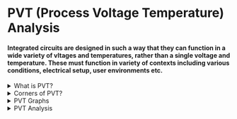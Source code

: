 # PVT (Process Voltage Temperature) Analysis

#### Integrated circuits are designed in such a way that they can function in a wide variety of vltages and temperatures, rather than a single voltage and temperature. These must function in variety of contexts including various conditions, electrical setup, user environments etc.

<details>
<summary>What is PVT?</summary>
<br>

* `Process (P)` : There are millions of transistors on a singke chip as we are going to lower nodes and all the transistors in a chip cannot have same properties. Process variation is the deviation in parameters of the transistors during fabrication.

* `Voltage (V)`: As we are going to lower nodes the supply voltage for a chip is also going to less. Let's say the chip is operating at 1.2 V. So, there are chances that at certain instances of time this voltage may vary.

* `Temperature (T)`: When a chip is operating, the temperature can vary throught the chip. This is due to power dissipation in MOS- transistors.
  
</details>

<details>
<summary>Corners of PVT?</summary>
<br>

* In order to make our chip to work after fabrication in all the possible conditions, we simulate it at different corners of process, voltage and temperature.
  
* These conditions are called corners. All these three parameters directly affect the delay of the cell.

  * `Transistor corners (fast, typical, slow)`
 
  * `Voltage`
 
  * `Temperature`

##### PVT Corner details

| Name         |Process {PMOS, NMOS}|  Voltage (V) |  Temperature (°C) | Lib file (.lib) |
| ------------  | ------------ | ------------ | ------------ | ------------ |
|`tt_025c_1v80` |   {T, T}|1.8   |25°C   |sky130_fd_sc_hd__tt_025c_1v80.lib (Typical)   |
| `ss_100c_1v60` |   {S, S}|1.6   |100°C   |sky130_fd_sc_hd__ss_100c_1v60.lib (Slow)  |  
|   `ff_n40c_1v95` |   {F, F}|1.95   |-40°C   |sky130_fd_sc_hd__ff_n40c_1v95.lib (Fast) |   
  
</details>

<details>
  <summary> PVT Graphs </summary>
  <br>

  ![image](https://github.com/user-attachments/assets/1696ea53-ecee-4069-b4ac-1a9e9463e705)

</details>

<details>
  <summary> PVT Analysis </summary>
  <br>

#### In this analysis SKY130PDK PVT Libs are used

* Download the libraries from `(https://github.com/efabless/skywater-pdk-libs-sky130_fd_sc_hd.git)`

* convert .lib files to .db format using synopsys `LC` shell

* TCL script to convert .lib file to .db format

```
# convert_lib_to_db.tcl
set lib_files_dir "/home/vijayalaxmi/Desktop/VLSI/VSDBabySoC/src/lib/skywater-pdk-libs-sky130_fd_sc_hd/timing";
set db_output_dir "/home/vijayalaxmi/Desktop/VLSI/VSDBabySoC/src/lib/timinglibs";
foreach lib_file [glob -nocomplain $lib_files_dir/*.lib] {
set base_name [file rootname [file tail $lib_file]]
set db_file "$db_output_dir/${base_name}.db"

if {[llength [list_libs]] > 0} {
    remove_lib [lindex [list_libs] 0]
}

read_lib $lib_file

write_lib $base_name -format db -output $db_file

if {[llength [list_libs]] > 0} {
    remove_lib [lindex [list_libs] 0]
}
}
exit

```
.db files

![image](https://github.com/user-attachments/assets/2ff4d9f6-7ca1-423e-b8f1-eeab2cc4589c)

#### To synthesize the VSDBabySoC for different PVT corners follow the steps

* create a `multi_pvt_corners.tcl` file
  
* copy the following code into the above file

```

set m1 ""
   set pvt ""
   set FH [open report_timing.rpt w] ;# create timing report file
   puts $FH "PVT_Corner\tWNS\tWHS"
   
   set lib_files [glob -directory /home/vijayalaxmi/Desktop/VLSI/VSDBabySoC/src/lib/timinglibs/ -type f *.db]
   
   foreach lib_file_paths $lib_files {
   
   regexp {.*\/sky130_fd_sc_hd__(.*)\.db$} $lib_file_paths m1 pvt
   
   set timing_report_fast_mode true
   
   
   set target_library $lib_file_paths
   set link_library {* /home/vijayalaxmi/Desktop/VLSI/VSDBabySoC/src/lib/avsdpll.db /home/vijayalaxmi/Desktop/VLSI/VSDBabySoC/src/lib/avsddac.db}
   lappend link_library $target_library
   set search_path {/home/vijayalaxmi/Desktop/VLSI/VSDBabySoC/src/include /home/vijayalaxmi/Desktop/VLSI/VSDBabySoC/src/module}
   read_file {sandpiper_gen.vh  sandpiper.vh  sp_default.vh  sp_verilog.vh clk_gate.v rvmyth.v rvmyth_gen.v vsdbabysoc.v} -autoread -top vsdbabysoc
   source /home/vijayalaxmi/Desktop/VLSI/VSDBabySoC/src/sdc/vsdbabysoc_synthesis.sdc
   link
   compile_ultra ;# to synthesize the design using currently set target PVT corner
   
   set wns [get_attribute [get_timing_paths -delay_type max -max_paths 1] slack] ;# Determine worst negative slack (setup) for current pvt corner
   set whs [get_attribute [get_timing_paths -delay_type min -max_paths 1] slack] ;# Determine worst hold slack of current pvt corner.
   
   puts $FH "$pvt\t$wns\t$whs" ;# Write out pvt and their corresponding wns and whs in the timing report
   
   reset_design
   }
   
   close $FH

```

* Invoke `dc_shell`

* source `/home/vijayalaxmi/Desktop/VLSI/VSDBabySoC/multi_pvt_corners.tcl`

* open the report_timing.rpt text file from the present working directory to get the information about WNS and WHS for different PVT corners

##### Table showing the Worst Negative Slack (WNS) and Worst Hold Slack (WHS) for different PVT corners available in SKY130PDK for synthesized VSDBabySoC design


| PVT_Corner| WNS  | WHS  |
| ------------ | ------------ | ------------ |
| ff_100C_1v65 |  0.0865402|  0.255021|
| ff_100C_1v95  | 1.73898  | 0.201382  |
| ff_n40C_1v56  |0.0162086   |  0.298206 |
|  ff_n40C_1v65 |  0.0113392 | 0.26137  |
|  ff_n40C_1v76 |1.19031   | 0.230204  |
| ff_n40C_1v95  | 1.74468  |  0.192912 |
| ss_100C_1v40  |0.00199986   | 0.895194  |
| ss_100C_1v60  |3.20255   | 0.64934  |
|ss_n40C_1v28   |  -0.966409 | 1.7782  |
|ss_n40C_1v35   |0.000314713   | 1.30867  |
| ss_n40C_1v40  | 0.000483513  | 1.13354  |
| ss_n40C_1v44  | 0.00174999  |  0.973081 |
|  ss_n40C_1v60 | 0.00452137  |0.669568   |
| ss_n40C_1v76  | 0.00879574  | 0.510206  |
| tt_025C_1v80  |  0.0324135 | 0.31604  |
|tt_100C_1v80   | 0.0135527  |  0.31977 |

##### Note

* `WNS` : Which points to the path having maximum negative slack.

* `WNS` and `WHS` tells the designer the difference between design and timing requirement.

* `Positive` value indicates that the timing requirements can be met.

* `Negative` value indicates that the timing requirements can not be met

#### Graphs

----
##### Worst Negative Slack (WNS)


![image](https://github.com/user-attachments/assets/35c650db-8622-4da2-8d01-5c17bfa4609d)

-----

##### Worst Hold Slack (WHS)

![image](https://github.com/user-attachments/assets/7355c7bf-240d-4195-a703-2b67b021f118)

-----


</details>

